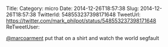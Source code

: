 Title: 
Category: micro
Date: 2014-12-26T18:57:38
Slug: 2014-12-26T18:57:38
TwitterId: 548553237398171648
TweetUrl: https://twitter.com/mark_philpot/status/548553237398171648
ReTweetUser: 

[@marcoarment](https://twitter.com/marcoarment) put that on a shirt and watch the world segfault